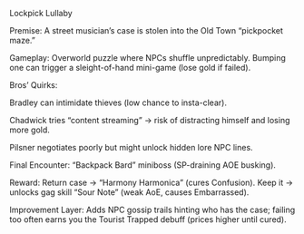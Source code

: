 Lockpick Lullaby

Premise: A street musician’s case is stolen into the Old Town “pickpocket maze.”

Gameplay: Overworld puzzle where NPCs shuffle unpredictably. Bumping one can trigger a sleight-of-hand mini-game (lose gold if failed).

Bros’ Quirks:

Bradley can intimidate thieves (low chance to insta-clear).

Chadwick tries “content streaming” → risk of distracting himself and losing more gold.

Pilsner negotiates poorly but might unlock hidden lore NPC lines.

Final Encounter: “Backpack Bard” miniboss (SP-draining AOE busking).

Reward: Return case → “Harmony Harmonica” (cures Confusion). Keep it → unlocks gag skill “Sour Note” (weak AoE, causes Embarrassed).

Improvement Layer: Adds NPC gossip trails hinting who has the case; failing too often earns you the Tourist Trapped debuff (prices higher until cured).